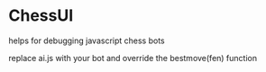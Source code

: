 # ChessUI
helps for debugging javascript chess bots

replace ai.js with your bot and override the bestmove(fen) function
